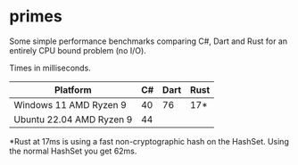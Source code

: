 # primes

Some simple performance benchmarks comparing C#, Dart and Rust for an entirely CPU bound problem (no I/O).

Times in milliseconds.

| Platform                 | C#     | Dart | Rust |
|--------------------------|--------|------|------|
| Windows 11 AMD Ryzen 9   | 40     | 76   | 17*  |
| Ubuntu 22.04 AMD Ryzen 9 | 44     |      |      |

*Rust at 17ms is using a fast non-cryptographic hash on the HashSet.  Using the normal HashSet you get 62ms.

